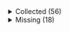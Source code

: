 <details><summary>Collected (56)</summary>
<p>

| Packet |
| --- |
| login |
| custom_payload |
| difficulty |
| spawn_position |
| abilities |
| held_item_slot |
| statistics |
| player_info |
| position |
| world_border |
| update_time |
| window_items |
| set_slot |
| update_health |
| experience |
| map_chunk_bulk |
| entity_metadata |
| update_attributes |
| chat |
| spawn_entity_living |
| entity_velocity |
| entity_look |
| entity_head_rotation |
| block_change |
| tile_entity_data |
| named_entity_spawn |
| entity_equipment |
| world_event |
| entity_teleport |
| entity_move_look |
| entity_destroy |
| spawn_entity |
| tab_complete |
| multi_block_change |
| rel_entity_move |
| entity_status |
| keep_alive |
| map_chunk |
| respawn |
| game_state_change |
| named_sound_effect |
| map |
| title |
| scoreboard_objective |
| scoreboard_display_objective |
| scoreboard_score |
| entity_effect |
| remove_entity_effect |
| open_window |
| craft_progress_bar |
| transaction |
| close_window |
| spawn_entity_painting |
| world_particles |
| explosion |
| collect |

</p>
</details>
<details><summary>Missing (18)</summary>
<p>

| Packet |
| --- |
| bed |
| animation |
| spawn_entity_experience_orb |
| entity |
| attach_entity |
| block_action |
| block_break_animation |
| spawn_entity_weather |
| update_sign |
| open_sign_entity |
| scoreboard_team |
| kick_disconnect |
| combat_event |
| camera |
| set_compression |
| playerlist_header |
| resource_pack_send |
| update_entity_nbt |

</p>
</details>